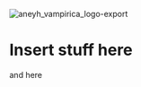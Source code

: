 ![aneyh_vampirica_logo-export](https://github.com/user-attachments/assets/f765e787-ee8b-4698-bb00-7ea5cf8419eb)
# Insert stuff here
and here
